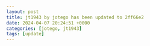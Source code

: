 ```yaml
---
layout: post
title: jt1943 by jotego has been updated to 2ff66e2
date: 2024-04-07 20:24:51 +0000
categories: [jotego, jt1943]
tags: [update]
---
```


